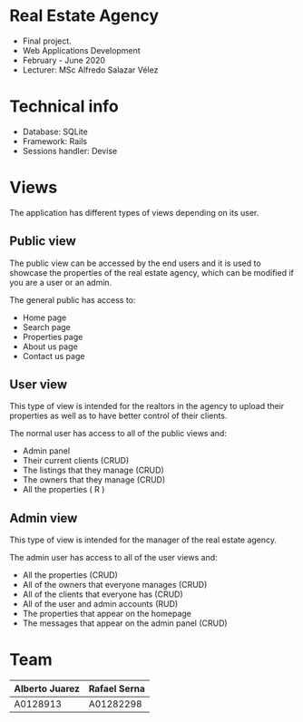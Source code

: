 # Real Estate Agency

 - Final project.
 - Web Applications Development
 - February - June 2020
 - Lecturer: MSc Alfredo Salazar Vélez
 
# Technical info
 - Database: SQLite
 - Framework: Rails
 - Sessions handler: Devise

# Views

The application has different types of views depending on its user.

## Public view

The public view can be accessed by the end users and it is used to showcase the properties of the real estate agency, which can be modified if you are a user or an admin. 

The general public has access to:

 - Home page
 - Search page
 - Properties page
 - About us page
 - Contact us page

## User view

This type of view is intended for the realtors in the agency to upload their properties as well as to have better control of their clients. 

The normal user has access to all of the public views and:

 - Admin panel
 - Their current clients (CRUD)
 - The listings that they manage (CRUD)
 - The owners that they manage (CRUD)
 - All the properties ( R )


## Admin view

This type of view is intended for the manager of the real estate agency.

The admin user has access to all of the user views and:

- All the properties (CRUD)
- All of the owners that everyone manages (CRUD)
- All of the clients that everyone has (CRUD)
- All of the user and admin accounts (RUD)
- The properties that appear on the homepage
- The messages that appear on the admin panel (CRUD)

# Team

| Alberto Juarez | Rafael Serna |
|--|--|
| A0128913 | A01282298 |



